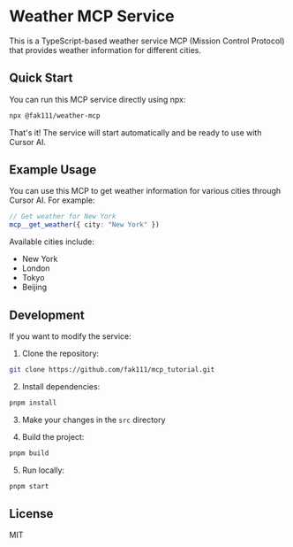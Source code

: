 # Weather MCP Service

This is a TypeScript-based weather service MCP (Mission Control Protocol) that provides weather information for different cities.

## Quick Start

You can run this MCP service directly using npx:

```bash
npx @fak111/weather-mcp
```

That's it! The service will start automatically and be ready to use with Cursor AI.

## Example Usage

You can use this MCP to get weather information for various cities through Cursor AI. For example:

```typescript
// Get weather for New York
mcp__get_weather({ city: "New York" })
```

Available cities include:
- New York
- London
- Tokyo
- Beijing

## Development

If you want to modify the service:

1. Clone the repository:
```bash
git clone https://github.com/fak111/mcp_tutorial.git
```

2. Install dependencies:
```bash
pnpm install
```

3. Make your changes in the `src` directory

4. Build the project:
```bash
pnpm build
```

5. Run locally:
```bash
pnpm start
```

## License

MIT
